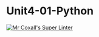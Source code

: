 # Unit4-01-Python
[![Mr Coxall's Super Linter](https://github.com/ICS3U-Programming-Patrice-P/Unit4-01-Python/workflows/Mr%20Coxall's%20Super%20Linter/badge.svg)](https://github.com/ICS3U-Programming-Patrice-P/Unit4-01-Python/actions/)
